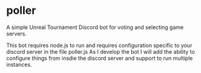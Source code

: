 # poller
A simple Unreal Tournament Discord bot for voting and selecting game servers. 

This bot requires node.js to run and requires configuration specific to your discord server in the file poller.js
As I develop the bot I will add the ability to configure things from insdie the discord server and support to run multiple instances.

